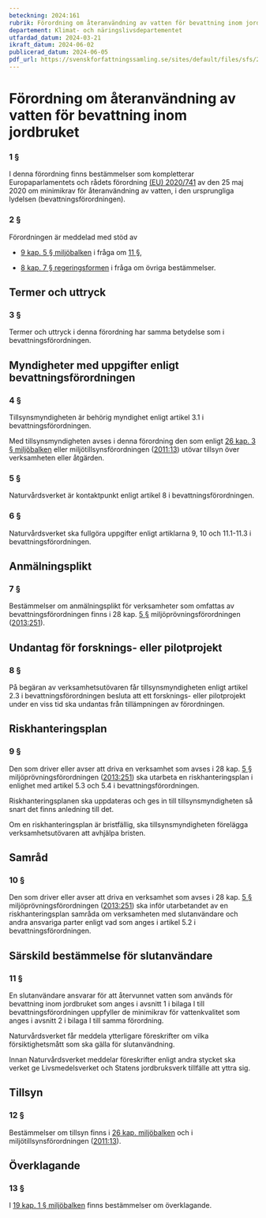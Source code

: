 ```yaml
---
beteckning: 2024:161
rubrik: Förordning om återanvändning av vatten för bevattning inom jordbruket
departement: Klimat- och näringslivsdepartementet
utfardad_datum: 2024-03-21
ikraft_datum: 2024-06-02
publicerad_datum: 2024-06-05
pdf_url: https://svenskforfattningssamling.se/sites/default/files/sfs/2024-03/SFS2024-161.pdf
---
```


# Förordning om återanvändning av vatten för bevattning inom jordbruket

### 1 §

I denna förordning finns bestämmelser som kompletterar Europaparlamentets och rådets förordning [(EU) 2020/741](https://eur-lex.europa.eu/legal-content/SV/ALL/?uri=celex%3A32020R0741) av den 25 maj 2020 om minimikrav för återanvändning av vatten, i den ursprungliga lydelsen (bevattningsförordningen).

### 2 §

Förordningen är meddelad med stöd av

- [9 kap. 5 § miljöbalken](https://selex.se/eli/sfs/1998/808#kap9.5) i fråga om [11 §](#11),

- [8 kap. 7 § regeringsformen](https://selex.se/eli/sfs/1974/152#kap8.7) i fråga om övriga bestämmelser.

## Termer och uttryck

### 3 §

Termer och uttryck i denna förordning har samma betydelse som i bevattningsförordningen.

## Myndigheter med uppgifter enligt bevattningsförordningen

### 4 §

Tillsynsmyndigheten är behörig myndighet enligt artikel 3.1 i bevattningsförordningen.

Med tillsynsmyndigheten avses i denna förordning den som enligt [26 kap. 3 § miljöbalken](https://selex.se/eli/sfs/1998/808#kap26.3) eller miljötillsynsförordningen ([2011:13](https://selex.se/eli/sfs/2011/13)) utövar tillsyn över verksamheten eller åtgärden.

### 5 §

Naturvårdsverket är kontaktpunkt enligt artikel 8 i bevattningsförordningen.

### 6 §

Naturvårdsverket ska fullgöra uppgifter enligt artiklarna 9, 10 och 11.1-11.3 i bevattningsförordningen.

## Anmälningsplikt

### 7 §

Bestämmelser om anmälningsplikt för verksamheter som omfattas av bevattningsförordningen finns i 28 kap. [5 §](#kap28.5) miljöprövningsförordningen ([2013:251](https://selex.se/eli/sfs/2013/251)).

## Undantag för forsknings- eller pilotprojekt

### 8 §

På begäran av verksamhetsutövaren får tillsynsmyndigheten enligt artikel 2.3 i bevattningsförordningen besluta att ett forsknings- eller pilotprojekt under en viss tid ska undantas från tillämpningen av förordningen.

## Riskhanteringsplan

### 9 §

Den som driver eller avser att driva en verksamhet som avses i 28 kap. [5 §](#kap28.5) miljöprövningsförordningen ([2013:251](https://selex.se/eli/sfs/2013/251)) ska utarbeta en riskhanteringsplan i enlighet med artikel 5.3 och 5.4 i bevattningsförordningen.

Riskhanteringsplanen ska uppdateras och ges in till tillsynsmyndigheten så snart det finns anledning till det.

Om en riskhanteringsplan är bristfällig, ska tillsynsmyndigheten förelägga verksamhetsutövaren att avhjälpa bristen.

## Samråd

### 10 §

Den som driver eller avser att driva en verksamhet som avses i 28 kap. [5 §](#kap28.5) miljöprövningsförordningen ([2013:251](https://selex.se/eli/sfs/2013/251)) ska inför utarbetandet av en riskhanteringsplan samråda om verksamheten med slutanvändare och andra ansvariga parter enligt vad som anges i artikel 5.2 i bevattningsförordningen.

## Särskild bestämmelse för slutanvändare

### 11 §

En slutanvändare ansvarar för att återvunnet vatten som används för bevattning inom jordbruket som anges i avsnitt 1 i bilaga I till bevattningsförordningen uppfyller de minimikrav för vattenkvalitet som anges i avsnitt 2 i bilaga I till samma förordning.

Naturvårdsverket får meddela ytterligare föreskrifter om vilka försiktighetsmått som ska gälla för slutanvändning.

Innan Naturvårdsverket meddelar föreskrifter enligt andra stycket ska verket ge Livsmedelsverket och Statens jordbruksverk tillfälle att yttra sig.

## Tillsyn

### 12 §

Bestämmelser om tillsyn finns i [26 kap. miljöbalken](https://selex.se/eli/sfs/1998/808) och i miljötillsynsförordningen ([2011:13](https://selex.se/eli/sfs/2011/13)).

## Överklagande

### 13 §

I [19 kap. 1 § miljöbalken](https://selex.se/eli/sfs/1998/808#kap19.1) finns bestämmelser om överklagande.